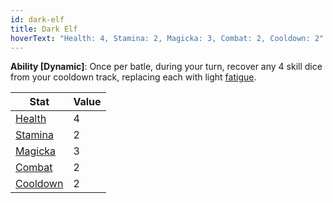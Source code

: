 ```yaml
---
id: dark-elf
title: Dark Elf
hoverText: "Health: 4, Stamina: 2, Magicka: 3, Combat: 2, Cooldown: 2"
---
```


**Ability [Dynamic]**: Once per batle, during your turn, recover any 4 skill dice from your cooldown track, replacing each with light [fatigue](/docs/all/glossary/fatigue).

| Stat | Value |
|-----------|-------|
| [Health](/docs/all/stats/health)    |   4   |
| [Stamina](/docs/all/stats/stamina)   |   2   |
| [Magicka](/docs/all/stats/magicka)   |   3   |
| [Combat](/docs/all/stats/combat)    |    2  |
| [Cooldown](/docs/all/stats/cooldown)  |   2   |